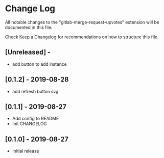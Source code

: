 # Change Log

All notable changes to the "gitlab-merge-request-upvotes" extension will be documented in this file.

Check [Keep a Changelog](http://keepachangelog.com/) for recommendations on how to structure this file.

## [Unreleased] - 

- add button to add instance

## [0.1.2] - 2019-08-28

- add refresh button svg

## [0.1.1] - 2019-08-27

- Add config to README
- Init CHANGELOG

## [0.1.0] - 2019-08-27

- Initial release
